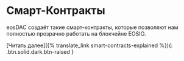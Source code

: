 Смарт-**Контракты**
===

eosDAC создаёт такие смарт-контракты, которые позволяют нам полностью прозрачно работать на блокчейне EOSIO.

[Читать далее]({% translate_link smart-contracts-explained %}){: .btn.solid.dark.btn-raised }
